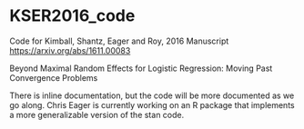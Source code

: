 # KSER2016_code
Code for Kimball, Shantz, Eager and Roy, 2016 Manuscript 
https://arxiv.org/abs/1611.00083

Beyond Maximal Random Effects for Logistic Regression: Moving Past Convergence Problems

There is inline documentation, but the code will be more documented as we go along. Chris Eager is currently working on an R package that implements a more generalizable version of the stan code. 
